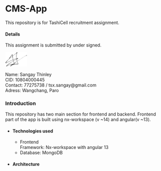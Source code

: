 # CMS-App
This repository is for TashiCell recruitment assignment.
#### Details
This assignment is submitted by under signed.

<p><img src="dev.png" width="70"></p>
Name: Sangay Thinley<br>
CID: 10804000445 <br>
Contact: 77275738 / tsx.sangay@gmail.com <br>
Adress: Wangchang, Paro 

### Introduction

This repository has two main section for frontend and backend. Frontend
part of the app is built using nx-workspace (v ~14) and angular(v ~13).

* #### Technologies used
    * Frontend<br>
    Framework: Nx-workspace with angular 13
    * Database: MongoDB
        
* #### Architecture 
